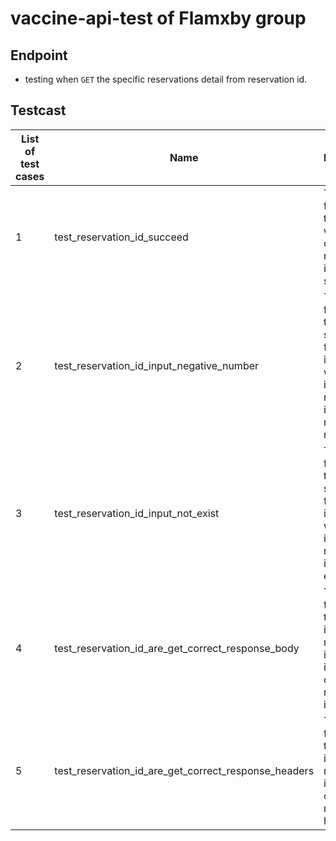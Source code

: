 # vaccine-api-test of Flamxby group

## Endpoint
- testing when `GET` the specific reservations detail from reservation id.

## Testcast
| List of test cases | Name                                                 | Description                                                                                                  | Result |
|--------------------|------------------------------------------------------|--------------------------------------------------------------------------------------------------------------|--------|
| 1                  | test_reservation_id_succeed                          | This function test that the website can GET reservation id to succeed.                                       | pass   |
| 2                  | test_reservation_id_input_negative_number            | This function test that it should not find information when the input a reservation id is a negative number. | pass   |
| 3                  | test_reservation_id_input_not_exist                  | This function test that it should not find information when the input reservation id does not exist.         | pass   |
| 4                  | test_reservation_id_are_get_correct_response_body    | This function test that the input reservation id and get information on that reservation id.                 | pass   |
| 5                  | test_reservation_id_are_get_correct_response_headers | This function test that the input reservation id and get correct response headers.                           | pass   |
